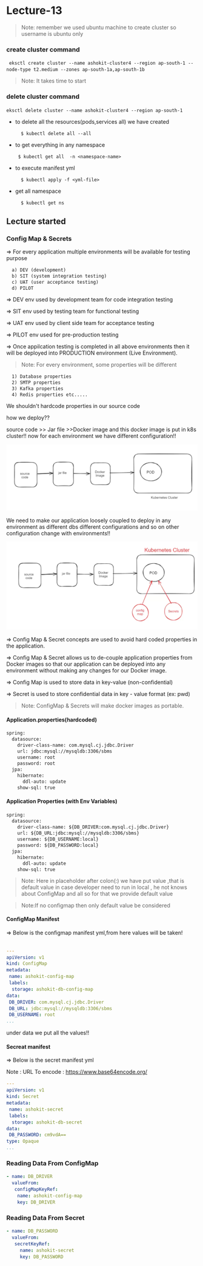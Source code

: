 # Lecture-13

>Note: remember we used ubuntu machine to create cluster so username is ubuntu only

### create cluster command

`
eksctl create cluster --name ashokit-cluster4 --region ap-south-1 --node-type t2.medium --zones ap-south-1a,ap-south-1b`

>Note: It takes time to start

### delete cluster command

`eksctl delete cluster --name ashokit-cluster4 --region ap-south-1
`


- to delete all the resources(pods,services all) we have created
        
        $ kubectl delete all --all

 - to get everything in any namespace

        $ kubectl get all  -n <namespace-name> 

- to execute manifest yml

        $ kubectl apply -f <yml-file>

- get all namespace

        $ kubectl get ns  

 ## Lecture started

 

###  Config Map & Secrets


=> For every application multiple environments will be available for testing purpose

      a) DEV (development)
      b) SIT (system integration testing)
      c) UAT (user acceptance testing)
      d) PILOT 

=> DEV env used by development team for code integration testing

=> SIT env used by testing team for functional testing      

=> UAT env used by client side team for acceptance testing

=> PILOT env used for pre-production testing

=> Once appilcation testing is completed in all above environments then it will be deployed into PRODUCTION environment (Live Environment).

>Note: For every environment, some properties will be different

      1) Database properties
      2) SMTP properties
      3) Kafka properties
      4) Redis properties etc.....

 We shouldn't hardcode properties in our source code 

how we deploy??

source code >> Jar file >>Docker image and this docker image is put in k8s cluster!! now for each environment we have different configuration!!

![alt text](image.png)

We need to make our application loosely coupled to deploy in any environment as different dbs different configurations and so on other configuration change with environments!!

![alt text](image-1.png)

=> Config Map & Secret concepts are used to avoid hard coded properties in the application.

=> Config Map & Secret allows us to de-couple application properties from Docker images so that our application can be deployed into any environment without making any changes for our Docker image.


=> Config Map is used to store data in key-value (non-confidential)

=> Secret is used to store confidential data in key - value format (ex: pwd)

>Note: ConfigMap & Secrets will make docker images as portable.

#### Application.properties(hardcoded)

```properties
spring:
  datasource:
    driver-class-name: com.mysql.cj.jdbc.Driver
    url: jdbc:mysql://mysqldb:3306/sbms
    username: root
    password: root
  jpa:
    hibernate:
      ddl-auto: update
    show-sql: true

```
#### Application Properties (with Env Variables)

```properties
spring:
  datasource:
    driver-class-name: ${DB_DRIVER:com.mysql.cj.jdbc.Driver}
    url: ${DB_URL:jdbc:mysql://mysqldb:3306/sbms}
    username: ${DB_USERNAME:local}
    password: ${DB_PASSWORD:local}
  jpa:
    hibernate:
      ddl-auto: update
    show-sql: true

```
 
>Note: Here in placeholder after colon(:) we have put value ,that is default value in case developer need to run in local , he not knows about ConfigMap and all so for that we provide default value

>Note:If no configmap then only default value be  considered

#### ConfigMap Manifest


 => Below is the configmap manifest yml,from here values will be taken!

 ```yml

---
apiVersion: v1
kind: ConfigMap
metadata:
  name: ashokit-config-map
  labels:
   storage: ashokit-db-config-map
data:
  DB_DRIVER: com.mysql.cj.jdbc.Driver
  DB_URL: jdbc:mysql://mysqldb:3306/sbms
  DB_USERNAME: root
...


 ```
 under data we put all the values!!
 
 #### Secreat manifest
 => Below is the secret manifest yml

Note : URL To encode : https://www.base64encode.org/



 ```yml
---
apiVersion: v1
kind: Secret
metadata:
  name: ashokit-secret
  labels:
   storage: ashokit-db-secret
data:
  DB_PASSWORD: cm9vdA==
type: Opaque  
...


 ```

 ### Reading Data From ConfigMap

```yml
- name: DB_DRIVER
  valueFrom:
   configMapKeyRef:
    name: ashokit-config-map
    key: DB_DRIVER
```


### Reading Data From Secret  

```yml
- name: DB_PASSWORD
  valueFrom:
   secretKeyRef:
     name: ashokit-secret
     key: DB_PASSWORD
```     
